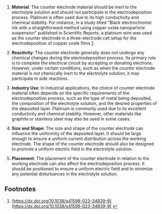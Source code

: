 1.  **Material**: The counter electrode material should be inert to the electrolyte solution and should not participate in the electrodeposition process. Platinum is often used due to its high conductivity and chemical stability. For instance, in a study titled "Black electrochromic ink with a straightforward method using copper oxide nanoparticle suspension" published in Scientific Reports, a platinum wire was used as the counter electrode in a three-electrode cell setup for the electrodeposition of copper oxide films [1](https://chat.openai.com/c/2aec1c2c-3d1b-4c1a-b35f-6224bebd69ce#user-content-fn-10.1038/s41598-023-34839-9%5E).
    
2.  **Reactivity**: The counter electrode generally does not undergo any chemical changes during the electrodeposition process. Its primary role is to complete the electrical circuit by accepting or donating electrons. However, under certain conditions, such as when the counter electrode material is not chemically inert to the electrolyte solution, it may participate in side reactions.
    
3.  **Industry Use**: In industrial applications, the choice of counter electrode material often depends on the specific requirements of the electrodeposition process, such as the type of metal being deposited, the composition of the electrolyte solution, and the desired properties of the deposited layer. Platinum is commonly used due to its excellent conductivity and chemical stability. However, other materials like graphite or stainless steel may also be used in some cases.
    
4.  **Size and Shape**: The size and shape of the counter electrode can influence the uniformity of the deposited layer. It should be large enough to ensure a uniform current distribution across the working electrode. The shape of the counter electrode should also be designed to promote a uniform electric field in the electrolyte solution.
    
5.  **Placement**: The placement of the counter electrode in relation to the working electrode can also affect the electrodeposition process. It should be positioned to ensure a uniform electric field and to minimize any potential disturbances in the electrolyte solution.
    

## Footnotes

1.  [https://dx.doi.org/10.1038/s41598-023-34839-9](https://dx.doi.org/10.1038/s41598-023-34839-9) [↩](https://chat.openai.com/c/2aec1c2c-3d1b-4c1a-b35f-6224bebd69ce#user-content-fnref-10.1038/s41598-023-34839-9%5E)